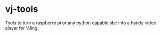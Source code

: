 # vj-tools
Tools to turn a raspberry pi or any python capable sbc into a handy video player for VJing.
